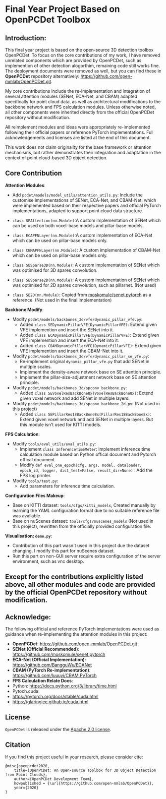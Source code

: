 

# Final Year Project Based on OpenPCDet Toolbox

## Introduction:

This final year project is based on the open-source 3D detection toolbox OpenPCDet. To focus on the core contributions of my work, I have removed unrelated components which are provided by OpenPCDet, such as implemention of other detection alogorthim, remaining code still works fine. The deployment documents were removed as well, but you can find these in **OpenPCDet** repository alternatively: https://github.com/open-mmlab/OpenPCDet.git.

My core contributions include the re-implementation and integration of several attention modules (SENet, ECA-Net, and CBAM) adapted specifically for point cloud data, as well as architectural modifications to the backbone network and FPS calculation modules. Unless otherwise noted, all other components were inherited directly from the official OpenPCDet repository without modification.

All	reimplement modules and ideas were appropriately re-implemented following their official papers or reference PyTorch implementations. Full acknowledgements and licenses are listed at the end of this document.

This work does not claim originality for the base framework or attention mechanisms, but rather demonstrates their integration and adaptation in the context of point cloud-based 3D object detection.

## Core Contribution

**Attention Modules**:

- Add `pcdet/models/model_utils/attention_utils.py`: Include the customise implementations of SENet, ECA-Net, and CBAM-Net, which were implemented based on their respective papers and official PyTorch implementations, adapted to support point cloud data structure.
  
 - `class SEAttention(nn.Module)`:A custom implementation of SENet which can be used on both voxel-base models and pillar-base models.
 - `class ECAPFNLayer(nn.Module)`:A custom implementation of ECA-Net which can be used on pillar-base models only.
 - `class CBMAPFNLayer(nn.Module)`: A custom implementation of CBAM-Net which can be used on pillar-base models only.
 - `class SESparse3D(nn.Module)`: A custom implementation of SENet which was optimised for 3D spares convolution.
 - `class SESparse2D(nn.Module)`: A custom implementation of SENet which was optimised for 2D spares convolution, such as pillarnet. (Not used)
 - `class SE2D(nn.Module)`: Copied from [moskomule/senet.pytorch](https://github.com/moskomule/senet.pytorch) as a reference. (Not used in the final implementation)

**Backbone Modify**: 

- Modify `pcdet/models/backbones_3d/vfe/dynamic_pillar_vfe.py`:
  - Added `class SEDynamicPillarVFE(DynamicPillarVFE)`: Extend given VFE implemention and insert the SENet into it.
  - Added `class ECADynamicPillarVFE(DynamicPillarVFE)`: Extend given VFE implemention and insert the ECA-Net into it.
  - Added `class CBAMDynamicPillarVFE(DynamicPillarVFE)`: Extend given VFE implemention and insert the CBAM-Net into it.
- Modify `pcdet/models/backbones_3d/vfe/dynamic_pillar_se_vfe.py`:
  - Re-implement original `dynamic_pillar_vfe.py` that add SENet in multiple scales.
  - Implement the density-aware network base on SE attention principle.
  - Implement the pillar-size-adjustment network base on SE attention principle.
- Modify `pcdet/models/backbones_3d/spconv_backbone.py`:
  - Added `class SEVoxelResBackBone8x(VoxelResBackBone8x)`: Extend given voxel network and add SENet in multiple layers.
- Modify `pcdet/models/backbones_3d/spconv_backbone_2d.py`: (Not used in this project)
  - Added `class SEPillarRes18BackBone8x(PillarRes18BackBone8x)`: Extend given voxel network and add SENet in multiple layers. But this module isn't used for KITTI models.
  
**FPS Calculation**:

- Modify `tools/eval_utils/eval_utils.py`:
  - Implement `class InferenceTimeMeter`: Implement inference time calculation module based on Python offical document and Pytorch offical document.
  - Modify `def eval_one_epoch(cfg, args, model, dataloader, epoch_id, logger, dist_test=False, result_dir=None):` Add the FPS log printer.
- Modify  `tools/test.py`:
  - Add parameters for inference time calculation.

**Configuration Files Makeup**:

- Base on KITTI dataset: `tools/cfgs/kitti_models`, Created manually by learning the YAML configuration format due to no suitable reference file was available.
- Base on nuScenes dataset: `tools/cfgs/nuscenes_models` (Not used in this project), rewritten from the officially provided configuration file.

**Visualisation: `demo.py`**:

- Contribution of this part wasn't used in this project due the dataset changing. I modify this part for nuScenes dataset.
- Run this part on non-GUI server require extra configuration of the server environment, such as vnc desktop.

## **Except for the contributions explicitly listed above, all other modules and code are provided by the official OpenPCDet repository without modification.**

## Acknowledge:

The following official and reference PyTorch implementations were used as guidance when re-implementing the attention modules in this project:

- **OpenPCDet**: https://github.com/open-mmlab/OpenPCDet.git
- **SENet (Official Recommended)**: https://github.com/moskomule/senet.pytorch  
- **ECA-Net (Official Implementation)**: https://github.com/BangguWu/ECANet  
- **CBAM (PyTorch Re-implementation)**: https://github.com/luuuyi/CBAM.PyTorch
- **FPS Calculation Relate Docs**:
 - Python: https://docs.python.org/3/library/time.html
 - Pytoch.cuda:
  - https://pytorch.org/docs/stable/cuda.html
  - https://glaringlee.github.io/cuda.html 

## License

`OpenPCDet` is released under the [Apache 2.0 license](LICENSE).

## Citation 
If you find this project useful in your research, please consider cite:


```
@misc{openpcdet2020,
    title={OpenPCDet: An Open-source Toolbox for 3D Object Detection from Point Clouds},
    author={OpenPCDet Development Team},
    howpublished = {\url{https://github.com/open-mmlab/OpenPCDet}},
    year={2020}
}
```




